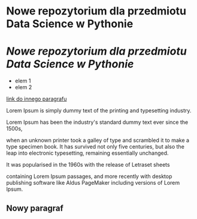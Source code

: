 # **Nowe repozytorium dla przedmiotu Data Science w Pythonie**
# _Nowe repozytorium dla przedmiotu Data Science w Pythonie_

* elem 1
* elem 2

[link do innego paragrafu](#nowy-paragraf)


Lorem Ipsum is simply dummy text of the printing and typesetting industry. 

Lorem Ipsum has been the industry's standard dummy text ever since the 1500s, 

when an unknown printer took a galley of type and scrambled it to make a type specimen book. It has survived not only five centuries, but also the leap into electronic typesetting, remaining essentially unchanged. 

It was popularised in the 1960s with the release of Letraset sheets 

containing Lorem Ipsum passages, and more recently with desktop publishing software like Aldus PageMaker including versions of Lorem Ipsum.




































## Nowy paragraf
